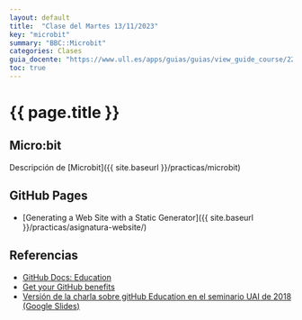 ```yaml
---
layout: default
title:  "Clase del Martes 13/11/2023"
key: "microbit"
summary: "BBC::Microbit"
categories: Clases
guia_docente: "https://www.ull.es/apps/guias/guias/view_guide_course/2223/125771143"
toc: true
---
```


# {{ page.title }}


## Micro:bit

Descripción de [Microbit]({{ site.baseurl }}/practicas/microbit)

## GitHub Pages

* [Generating a Web Site with a Static Generator]({{ site.baseurl }}/practicas/asignatura-website/)


## Referencias

* [GitHub Docs: Education](https://docs.github.com/en/education)
* [Get your GitHub benefits](https://education.github.com/discount_requests/application)
* [Versión de la charla sobre gitHub Education en el seminario UAI de 2018 (Google Slides)](https://docs.google.com/presentation/d/1LAZUS4SX7axmzEUElh2Oz2DqC1cJA6PUvb1KixJ1KWw/edit?usp=sharing)